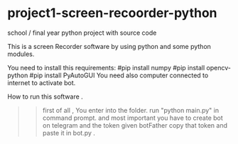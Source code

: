 # project1-screen-recoorder-python
school / final year python project with source code

This is a screen Recorder software by using python and some python modules.

You need to install this requirements:
		#pip install numpy
    #pip install opencv-python
    #pip install PyAutoGUI
You need also computer connected to internet to activate bot.

How to run this software .
>>first of all , You enter into the folder.
>> run "python main.py" in command prompt.
>>and most important you have to create bot on telegram and the token given botFather copy that token and paste it in bot.py  .


